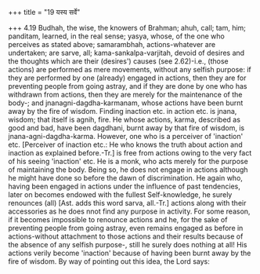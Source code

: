 +++
title = "19 यस्य सर्वे"

+++
4.19 Budhah, the wise, the knowers of Brahman; ahuh, call; tam, him;
panditam, learned, in the real sense; yasya, whose, of the one who
perceives as stated above; samarambhah, actions-whatever are undertaken;
are sarve, all; kama-sankalpa-varjitah, devoid of desires and the
thoughts which are their (desires') causes (see 2.62)-i.e., (those
actions) are performed as mere movements, without any selfish purpose:
if they are performed by one (already) engaged in actions, then they are
for preventing people from going astray, and if they are done by one who
has withdrawn from actions, then they are merely for the maintenance of
the body-; and jnanagni-dagdha-karmanam, whose actions have been burnt
away by the fire of wisdom. Finding inaction etc. in action etc. is
jnana, wisdom; that itself is agnih, fire. He whose actions, karma,
described as good and bad, have been dagdhani, burnt away by that fire
of wisdom, is jnana-agni-dagdha-karma. However, one who is a perceiver
of 'inaction' etc. \[Perceiver of inaction etc.: He who knows the truth
about action and inaction as explained before.-Tr.\] is free from
actions owing to the very fact of his seeing 'inaction' etc. He is a
monk, who acts merely for the purpose of maintaining the body. Being so,
he does not engage in actions although he might have done so before the
dawn of discrimination. He again who, having been engaged in actions
under the influence of past tendencies, later on becomes endowed with
the fullest Self-knowledge, he surely renounces (all) \[Ast. adds this
word sarva, all.-Tr.\] actions along with their accessories as he does
nnot find any purpose in activity. For some reason, if it becomes
impossible to renounce actions and he, for the sake of preventing people
from going astray, even remains engaged as before in actions-without
attachment to those actions and their results because of the absence of
any selfish purpose-, still he surely does nothing at all! His actions
verily become 'inaction' because of having been burnt away by the fire
of wisdom. By way of pointing out this idea, the Lord says:
